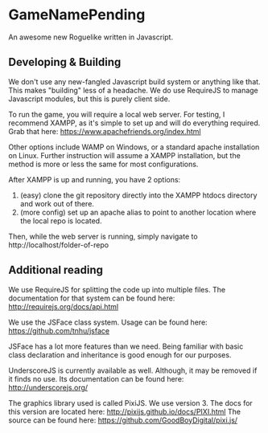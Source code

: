 # GameNamePending
An awesome new Roguelike written in Javascript.

## Developing & Building
We don't use any new-fangled Javascript build system or anything like that. This makes "building" less of a headache. We do use RequireJS to manage Javascript modules, but this is purely client side.

To run the game, you will require a local web server. For testing, I recommend XAMPP, as it's simple to set up and will do everything required. Grab that here: https://www.apachefriends.org/index.html

Other options include WAMP on Windows, or a standard apache installation on Linux. Further instruction will assume a XAMPP installation, but the method is more or less the same for most configurations.

After XAMPP is up and running, you have 2 options:
1. (easy) clone the git repository directly into the XAMPP htdocs directory and work out of there.
2. (more config) set up an apache alias to point to another location where the local repo is located.

Then, while the web server is running, simply navigate to http://localhost/folder-of-repo

## Additional reading
We use RequireJS for splitting the code up into multiple files. The documentation for that system can be found here: http://requirejs.org/docs/api.html

We use the JSFace class system. Usage can be found here: https://github.com/tnhu/jsface

JSFace has a lot more features than we need. Being familiar with basic class declaration and inheritance is good enough for our purposes.

UnderscoreJS is currently available as well. Although, it may be removed if it finds no use. Its documentation can be found here: http://underscorejs.org/

The graphics library used is called PixiJS. We use version 3.
The docs for this version are located here: http://pixijs.github.io/docs/PIXI.html
The source can be found here: https://github.com/GoodBoyDigital/pixi.js/
